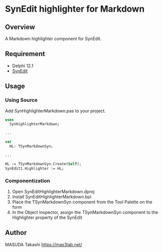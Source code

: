 # SynEdit highlighter for Markdown


## Overview

A Markdown highlighter component for SynEdit.


## Requirement

- Delphi 12.1
- [SynEdit](https://github.com/pyscripter/SynEdit)


## Usage

### Using Source

Add SynHighlighterMarkdown.pas to your project.

```pascal
uses
  SynHighlighterMarkdown;

...

var
  HL: TSynMarkdownSyn;

...

HL := TSynMarkdownSyn.Create(Self);
SynEdit1.Highlighter := HL;

```

### Componentization

1. Open SynEditHighlighterMarkdown.dproj
2. Install SynEditHighlighterMarkdown.bpl
3. Place the TSynMarkdownSyn component from the Tool Palette on the form
4. In the Object Inspector, assign the TSynMarkdownSyn component to the Highlighter
   property of the SynEdit


## Author

MASUDA Takashi <https://mas3lab.net/>
